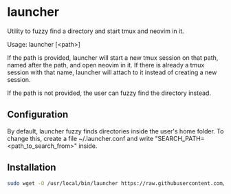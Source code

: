 # launcher

Utility to fuzzy find a directory and start tmux and neovim in it.

Usage: launcher [\<path\>]

If the path is provided, launcher will start a new tmux session on that path, named after the path, and open neovim in it. If there is already a tmux session with that name, launcher will attach to it instead of creating a new session.

If the path is not provided, the user can fuzzy find the directory instead.

## Configuration

By default, launcher fuzzy finds directories inside the user's home folder. To change this, create a file ~/.launcher.conf and write "SEARCH_PATH=\<path_to_search_from\>" inside.

## Installation

```bash
sudo wget -O /usr/local/bin/launcher https://raw.githubusercontent.com/Pauenmo/launcher/refs/heads/main/launcher && sudo chmod +x /usr/local/bin/launcher
```
